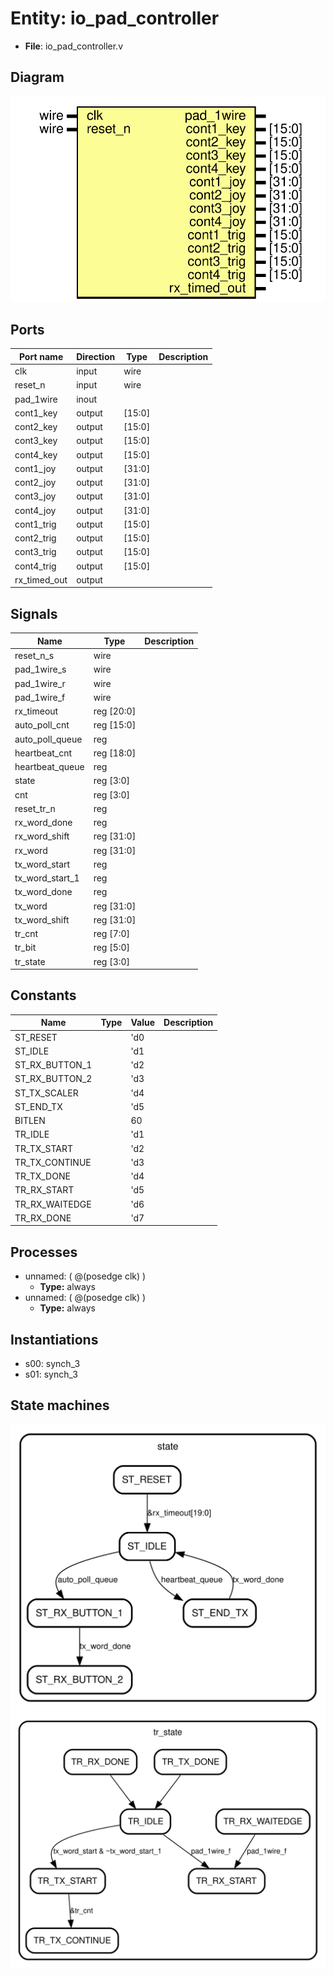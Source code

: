 # Entity: io_pad_controller 

- **File**: io_pad_controller.v
## Diagram

![Diagram](io_pad_controller.svg "Diagram")
## Ports

| Port name    | Direction | Type   | Description |
| ------------ | --------- | ------ | ----------- |
| clk          | input     | wire   |             |
| reset_n      | input     | wire   |             |
| pad_1wire    | inout     |        |             |
| cont1_key    | output    | [15:0] |             |
| cont2_key    | output    | [15:0] |             |
| cont3_key    | output    | [15:0] |             |
| cont4_key    | output    | [15:0] |             |
| cont1_joy    | output    | [31:0] |             |
| cont2_joy    | output    | [31:0] |             |
| cont3_joy    | output    | [31:0] |             |
| cont4_joy    | output    | [31:0] |             |
| cont1_trig   | output    | [15:0] |             |
| cont2_trig   | output    | [15:0] |             |
| cont3_trig   | output    | [15:0] |             |
| cont4_trig   | output    | [15:0] |             |
| rx_timed_out | output    |        |             |
## Signals

| Name            | Type       | Description |
| --------------- | ---------- | ----------- |
| reset_n_s       | wire       |             |
| pad_1wire_s     | wire       |             |
| pad_1wire_r     | wire       |             |
| pad_1wire_f     | wire       |             |
| rx_timeout      | reg [20:0] |             |
| auto_poll_cnt   | reg [15:0] |             |
| auto_poll_queue | reg        |             |
| heartbeat_cnt   | reg [18:0] |             |
| heartbeat_queue | reg        |             |
| state           | reg [3:0]  |             |
| cnt             | reg [3:0]  |             |
| reset_tr_n      | reg        |             |
| rx_word_done    | reg        |             |
| rx_word_shift   | reg [31:0] |             |
| rx_word         | reg [31:0] |             |
| tx_word_start   | reg        |             |
| tx_word_start_1 | reg        |             |
| tx_word_done    | reg        |             |
| tx_word         | reg [31:0] |             |
| tx_word_shift   | reg [31:0] |             |
| tr_cnt          | reg [7:0]  |             |
| tr_bit          | reg [5:0]  |             |
| tr_state        | reg [3:0]  |             |
## Constants

| Name           | Type | Value | Description |
| -------------- | ---- | ----- | ----------- |
| ST_RESET       |      | 'd0   |             |
| ST_IDLE        |      | 'd1   |             |
| ST_RX_BUTTON_1 |      | 'd2   |             |
| ST_RX_BUTTON_2 |      | 'd3   |             |
| ST_TX_SCALER   |      | 'd4   |             |
| ST_END_TX      |      | 'd5   |             |
| BITLEN         |      | 60    |             |
| TR_IDLE        |      | 'd1   |             |
| TR_TX_START    |      | 'd2   |             |
| TR_TX_CONTINUE |      | 'd3   |             |
| TR_TX_DONE     |      | 'd4   |             |
| TR_RX_START    |      | 'd5   |             |
| TR_RX_WAITEDGE |      | 'd6   |             |
| TR_RX_DONE     |      | 'd7   |             |
## Processes
- unnamed: ( @(posedge clk) )
  - **Type:** always
- unnamed: ( @(posedge clk) )
  - **Type:** always
## Instantiations

- s00: synch_3
- s01: synch_3
## State machines

![Diagram_state_machine_0]( stm_io_pad_controller_00.svg "Diagram")![Diagram_state_machine_1]( stm_io_pad_controller_11.svg "Diagram")